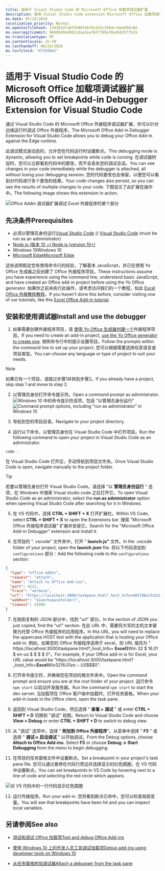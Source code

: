 ```yaml
---
title: 适用于 Visual Studio Code 的 Microsoft Office 加载项调试器扩展
description: 使用 Visual Studio Code extension Microsoft Office 加载项调试器调试 Office 外接程序。
ms.date: 05/14/2020
localization_priority: Normal
ms.openlocfilehash: 1343014fa875509fd6f0c615c3504cc9ae50dc0d
ms.sourcegitcommit: 9609bd5b4982cdaa2ea7637709a78a45835ffb19
ms.translationtype: MT
ms.contentlocale: zh-CN
ms.lasthandoff: 08/28/2020
ms.locfileid: "47293441"
---
```

# <a name="microsoft-office-add-in-debugger-extension-for-visual-studio-code"></a><span data-ttu-id="f7b41-103">适用于 Visual Studio Code 的 Microsoft Office 加载项调试器扩展</span><span class="sxs-lookup"><span data-stu-id="f7b41-103">Microsoft Office Add-in Debugger Extension for Visual Studio Code</span></span>

<span data-ttu-id="f7b41-104">通过 Visual Studio Code 的 Microsoft Office 外接程序调试器扩展，你可以针对边缘运行时调试 Office 外接程序。</span><span class="sxs-lookup"><span data-stu-id="f7b41-104">The Microsoft Office Add-in Debugger Extension for Visual Studio Code allows you to debug your Office Add-in against the Edge runtime.</span></span>

<span data-ttu-id="f7b41-105">此调试模式是动态的，允许您在代码运行时设置断点。</span><span class="sxs-lookup"><span data-stu-id="f7b41-105">This debugging mode is dynamic, allowing you to set breakpoints while code is running.</span></span> <span data-ttu-id="f7b41-106">在调试器附加时，您可以立即看到代码中的更改，而不会丢失您的调试会话。</span><span class="sxs-lookup"><span data-stu-id="f7b41-106">You can see changes in your code immediately while the debugger is attached, all without losing your debugging session.</span></span> <span data-ttu-id="f7b41-107">您的代码更改也会保留，以便您可以看到对代码进行多个更改的结果。</span><span class="sxs-lookup"><span data-stu-id="f7b41-107">Your code changes also persist, so you can see the results of multiple changes to your code.</span></span> <span data-ttu-id="f7b41-108">下图显示了此扩展在操作中。</span><span class="sxs-lookup"><span data-stu-id="f7b41-108">The following image shows this extension in action.</span></span>

![Office Addin 调试器扩展调试 Excel 外接程序的某个部分](../images/vs-debugger-extension-for-office-addins.jpg)

## <a name="prerequisites"></a><span data-ttu-id="f7b41-110">先决条件</span><span class="sxs-lookup"><span data-stu-id="f7b41-110">Prerequisites</span></span>

- <span data-ttu-id="f7b41-111">必须以管理员身份运行[Visual Studio Code](https://code.visualstudio.com/) () </span><span class="sxs-lookup"><span data-stu-id="f7b41-111">[Visual Studio Code](https://code.visualstudio.com/) (must be run as an administrator)</span></span>
- [<span data-ttu-id="f7b41-112">Node.js (版本 10 +) </span><span class="sxs-lookup"><span data-stu-id="f7b41-112">Node.js (version 10+)</span></span>](https://nodejs.org/)
- <span data-ttu-id="f7b41-113">Windows 10</span><span class="sxs-lookup"><span data-stu-id="f7b41-113">Windows 10</span></span>
- [<span data-ttu-id="f7b41-114">Microsoft Edge</span><span class="sxs-lookup"><span data-stu-id="f7b41-114">Microsoft Edge</span></span>](https://www.microsoft.com/edge)

<span data-ttu-id="f7b41-115">这些说明假定您有使用命令行的经验，了解基本 JavaScript，并已在使用 Yo Office 生成器之前创建了 Office 外接程序项目。</span><span class="sxs-lookup"><span data-stu-id="f7b41-115">These instructions assume you have experience using the command line, understand basic JavaScript, and have created an Office add-in project before using the Yo Office generator.</span></span> <span data-ttu-id="f7b41-116">如果你之前未执行此操作，请考虑访问我们的一个教程，如此 [Excel Office 外接教程教程](../tutorials/excel-tutorial.md)。</span><span class="sxs-lookup"><span data-stu-id="f7b41-116">If you haven't done this before, consider visiting one of our tutorials, like this [Excel Office Add-in tutorial](../tutorials/excel-tutorial.md).</span></span>

## <a name="install-and-use-the-debugger"></a><span data-ttu-id="f7b41-117">安装和使用调试器</span><span class="sxs-lookup"><span data-stu-id="f7b41-117">Install and use the debugger</span></span>

1. <span data-ttu-id="f7b41-118">如果需要创建外接程序项目，请 [使用 Yo Office 生成器创建一个](https://docs.microsoft.com/office/dev/add-ins/quickstarts/excel-quickstart-jquery?tabs=yeomangenerator)外接程序项目。</span><span class="sxs-lookup"><span data-stu-id="f7b41-118">If you need to create an add-in project, [use the Yo Office generator to create one](https://docs.microsoft.com/office/dev/add-ins/quickstarts/excel-quickstart-jquery?tabs=yeomangenerator).</span></span> <span data-ttu-id="f7b41-119">按照命令行中的提示设置项目。</span><span class="sxs-lookup"><span data-stu-id="f7b41-119">Follow the prompts within the command line to set up your project.</span></span> <span data-ttu-id="f7b41-120">您可以根据需要选择任意语言或项目类型。</span><span class="sxs-lookup"><span data-stu-id="f7b41-120">You can choose any language or type of project to suit your needs.</span></span>

> [!NOTE]
> <span data-ttu-id="f7b41-121">如果已有一个项目，请跳过步骤1并转到步骤2。</span><span class="sxs-lookup"><span data-stu-id="f7b41-121">If you already have a project, skip step 1 and move to step 2.</span></span>

2. <span data-ttu-id="f7b41-122">以管理员身份打开命令提示符。</span><span class="sxs-lookup"><span data-stu-id="f7b41-122">Open a command prompt as administrator.</span></span>
   <span data-ttu-id="f7b41-123">![Windows 10 中的命令提示符选项，包括 "以管理员身份运行"](../images/run-as-administrator-vs-code.jpg)</span><span class="sxs-lookup"><span data-stu-id="f7b41-123">![Command prompt options, including "run as administrator" in Windows 10](../images/run-as-administrator-vs-code.jpg)</span></span>

3. <span data-ttu-id="f7b41-124">导航到您的项目目录。</span><span class="sxs-lookup"><span data-stu-id="f7b41-124">Navigate to your project directory.</span></span>

4. <span data-ttu-id="f7b41-125">运行以下命令，以管理员身份在 Visual Studio Code 中打开项目。</span><span class="sxs-lookup"><span data-stu-id="f7b41-125">Run the following command to open your project in Visual Studio Code as an administrator.</span></span>

```command&nbsp;line
code .
```

<span data-ttu-id="f7b41-126">在 Visual Studio Code 打开后，手动导航到项目文件夹。</span><span class="sxs-lookup"><span data-stu-id="f7b41-126">Once Visual Studio Code is open, navigate manually to the project folder.</span></span>

> [!TIP]
> <span data-ttu-id="f7b41-127">若要以管理员身份打开 Visual Studio Code，请选择 "以 **管理员身份运行** " 选项，在 Windows 中搜索 Visual studio code 之后打开它。</span><span class="sxs-lookup"><span data-stu-id="f7b41-127">To open Visual Studio Code as an administrator, select the **run as administrator** option when opening Visual Studio Code after searching for it in Windows.</span></span>

5. <span data-ttu-id="f7b41-128">在 VS 代码中，选择 **CTRL + SHIFT + X** 打开扩展栏。</span><span class="sxs-lookup"><span data-stu-id="f7b41-128">Within VS Code, select **CTRL + SHIFT + X** to open the Extensions bar.</span></span> <span data-ttu-id="f7b41-129">搜索 "Microsoft Office 外接程序调试器" 扩展并安装它。</span><span class="sxs-lookup"><span data-stu-id="f7b41-129">Search for the "Microsoft Office Add-in Debugger" extension and install it.</span></span>

6. <span data-ttu-id="f7b41-130">在项目的 ". vscode" 文件夹中，打开 " **launch.js"** 文件。</span><span class="sxs-lookup"><span data-stu-id="f7b41-130">In the .vscode folder of your project, open the **launch.json** file.</span></span> <span data-ttu-id="f7b41-131">将以下代码添加到 `configurations` 部分：</span><span class="sxs-lookup"><span data-stu-id="f7b41-131">Add the following code to the `configurations` section:</span></span>

```JSON
{
  "type": "office-addin",
  "request": "attach",
  "name": "Attach to Office Add-ins",
  "port": 9222,
  "trace": "verbose",
  "url": "https://localhost:3000/taskpane.html?_host_Info=HOST$Win32$16.01$en-US$$$$0",
  "webRoot": "${workspaceFolder}",
  "timeout": 45000
}
```

7. <span data-ttu-id="f7b41-132">在刚刚复制的 JSON 部分中，找到 "url" 部分。</span><span class="sxs-lookup"><span data-stu-id="f7b41-132">In the section of JSON you just copied, find the "url" section.</span></span> <span data-ttu-id="f7b41-133">在此 URL 中，需要将大写的主机文本替换为托管 Office 外接程序的应用程序。</span><span class="sxs-lookup"><span data-stu-id="f7b41-133">In this URL, you will need to replace the uppercase HOST text with the application that is hosting your Office add-in.</span></span> <span data-ttu-id="f7b41-134">例如，如果您的 Office 外接程序适用于 excel，则 URL 值将为 " https://localhost:3000/taskpane.html?_host_Info= <strong>Excel</strong>$Win 32 $ 16.01 $ en-us $ \$ \$ \$ 0"。</span><span class="sxs-lookup"><span data-stu-id="f7b41-134">For example, if your Office add-in is for Excel, your URL value would be "https://localhost:3000/taskpane.html?_host_Info=<strong>Excel</strong>$Win32$16.01$en-US$\$\$\$0".</span></span>

8. <span data-ttu-id="f7b41-135">打开命令提示符，并确保您在项目的根文件夹中。</span><span class="sxs-lookup"><span data-stu-id="f7b41-135">Open the command prompt and ensure you are at the root folder of your project.</span></span> <span data-ttu-id="f7b41-136">运行命令 `npm start` 以启动开发服务器。</span><span class="sxs-lookup"><span data-stu-id="f7b41-136">Run the command `npm start` to start the dev server.</span></span> <span data-ttu-id="f7b41-137">当加载项在 Office 客户端中加载时，打开任务窗格。</span><span class="sxs-lookup"><span data-stu-id="f7b41-137">When your add-in loads in the Office client, open the task pane.</span></span>

9. <span data-ttu-id="f7b41-138">返回到 Visual Studio Code，然后选择 " **查看 > 调试** " 或 enter **CTRL + SHIFT + D** 切换到 "调试" 视图。</span><span class="sxs-lookup"><span data-stu-id="f7b41-138">Return to Visual Studio Code and choose **View > Debug** or enter **CTRL + SHIFT + D** to switch to debug view.</span></span>

10. <span data-ttu-id="f7b41-139">从 "调试" 选项中，选择 " **附加到 Office 外接程序**"。从菜单中选择 " **F5** " 或选择 " **调试-> 启动调试** " 以开始调试。</span><span class="sxs-lookup"><span data-stu-id="f7b41-139">From the Debug options, choose **Attach to Office Add-ins**. Select **F5** or choose **Debug -> Start Debugging** from the menu to begin debugging.</span></span>

11. <span data-ttu-id="f7b41-140">在项目的任务窗格文件中设置断点。</span><span class="sxs-lookup"><span data-stu-id="f7b41-140">Set a breakpoint in your project's task pane file.</span></span> <span data-ttu-id="f7b41-141">您可以通过悬停在代码行旁边并选择显示的红色圆圈，在 VS 代码中设置断点。</span><span class="sxs-lookup"><span data-stu-id="f7b41-141">You can set breakpoints in VS Code by hovering next to a line of code and selecting the red circle which appears.</span></span>

![对 VS 代码中的一行代码显示红色圆圈](../images/set-breakpoint.jpg)

12. <span data-ttu-id="f7b41-143">运行外接程序。</span><span class="sxs-lookup"><span data-stu-id="f7b41-143">Run your add-in.</span></span> <span data-ttu-id="f7b41-144">您将看到断点已命中，您可以检查局部变量。</span><span class="sxs-lookup"><span data-stu-id="f7b41-144">You will see that breakpoints have been hit and you can inspect local variables.</span></span>

## <a name="see-also"></a><span data-ttu-id="f7b41-145">另请参阅</span><span class="sxs-lookup"><span data-stu-id="f7b41-145">See also</span></span>

* [<span data-ttu-id="f7b41-146">测试和调试 Office 加载项</span><span class="sxs-lookup"><span data-stu-id="f7b41-146">Test and debug Office Add-ins</span></span>](test-debug-office-add-ins.md)

* [<span data-ttu-id="f7b41-147">使用 Windows 10 上的开发人员工具调试加载项</span><span class="sxs-lookup"><span data-stu-id="f7b41-147">Debug add-ins using developer tools on Windows 10</span></span>](debug-add-ins-using-f12-developer-tools-on-windows-10.md)

* [<span data-ttu-id="f7b41-148">从任务窗格附加调试器</span><span class="sxs-lookup"><span data-stu-id="f7b41-148">Attach a debugger from the task pane</span></span>](attach-debugger-from-task-pane.md)
